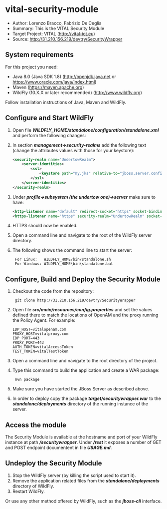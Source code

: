 # vital-security-module

* Author: Lorenzo Bracco, Fabrizio De Ceglia
* Summary: This is the VITAL Security Module
* Target Project: VITAL (<http://vital-iot.eu>)
* Source: <http://31.210.156.219/devtry/SecurityWrapper>

## System requirements

For this project you need:

* Java 8.0 (Java SDK 1.8) (<http://openjdk.java.net> or <https://www.oracle.com/java/index.html>)
* Maven (<https://maven.apache.org>)
* WildFly (10.X.X or later recommended) (<http://www.wildfly.org>)

Follow installation instructions of Java, Maven and WildFly.

## Configure and Start WildFly

1. Open file **_WILDFLY_HOME/standalone/configuration/standalone.xml_** and perform the following changes:
  1. In section **_management->security-realms_** add the following text (change the attributes values with those for your keystore):

        ```xml
        <security-realm name="UndertowRealm">
            <server-identities>
                <ssl>
                    <keystore path="my.jks" relative-to="jboss.server.config.dir" keystore-password="password" alias="mycert" key-password="password"/>
                </ssl>
            </server-identities>
        </security-realm>
        ```

  2. Under **_profile->subsystem (the undertow one)->server_** make sure to have:

        ```xml
        <http-listener name="default" redirect-socket="https" socket-binding="http"/>
        <https-listener name="https" security-realm="UndertowRealm" socket-binding="https"/>
        ```

  3. HTTPS should now be enabled.
2. Open a command line and navigate to the root of the WildFly server directory.
3. The following shows the command line to start the server:

        For Linux:   WILDFLY_HOME/bin/standalone.sh
        For Windows: WILDFLY_HOME\bin\standalone.bat

## Configure, Build and Deploy the Security Module

1. Checkout the code from the repository:

        git clone http://31.210.156.219/devtry/SecurityWrapper

2. Open file **_src/main/resources/config.properties_** and set the values defined there to match the locations of OpenAM and the proxy running the Policy Agent. For example:

      ```
      IDP_HOST=vitalopenam.com
      PROXY_HOST=vitalproxy.com
      IDP_PORT=443
      PROXY_PORT=443
      AUTH_TOKEN=vitalAccessToken
      TEST_TOKEN=vitalTestToken
      ```

3. Open a command line and navigate to the root directory of the project.
4. Type this command to build the application and create a WAR package:

        mvn package

5. Make sure you have started the JBoss Server as described above.
6. In order to deploy copy the package **_target/securitywrapper.war_** to the **_standalone/deployments_** directory of the running instance of the server.

## Access the module

The Security Module is available at the hostname and port of your WildFly instance at path **_/securitywrapper_**. Under **_/rest_** it exposes a number of GET and POST endpoint documentent in file **_USAGE.md_**.

## Undeploy the Security Module

1. Stop the WildFly server (by killing the script used to start it).
2. Remove the application related files from the **_standalone/deployments_** directory of WildFly.
3. Restart WildFly.

Or use any other method offered by WildFly, such as the **_jboss-cli_** interface.

